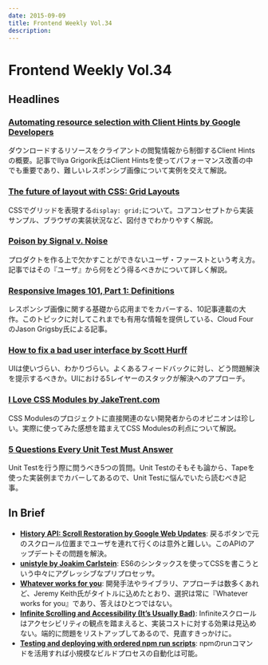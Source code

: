 ```yaml
---
date: 2015-09-09
title: Frontend Weekly Vol.34
description: 
---
```


# Frontend Weekly Vol.34

## Headlines

### [Automating resource selection with Client Hints by Google Developers](https://developers.google.com/web/updates/2015/09/automating-resource-selection-with-client-hints)

ダウンロードするリソースをクライアントの閲覧情報から制御するClient Hintsの概要。記事でIlya Grigorik氏はClient Hintsを使ってパフォーマンス改善の中でも重要であり、難しいレスポンシブ画像について実例を交えて解説。

### [The future of layout with CSS: Grid Layouts](https://medium.com/@patrickbrosset/css-grid-layout-6c9cba6e8a5a)

CSSでグリッドを表現する`display: grid;`について。コアコンセプトから実装サンプル、ブラウザの実装状況など、図付きでわかりやすく解説。

### [Poison by Signal v. Noise](https://signalvnoise.com/posts/3874-poison)

プロダクトを作る上で欠かすことができないユーザ・ファーストという考え方。記事ではその『ユーザ』から何をどう得るべきかについて詳しく解説。

### [Responsive Images 101, Part 1: Definitions](http://blog.cloudfour.com/responsive-images-101-definitions/)

レスポンシブ画像に関する基礎から応用までをカバーする、10記事連載の大作。このトピックに対してこれまでも有用な情報を提供している、Cloud FourのJason Grigsby氏による記事。

### [How to fix a bad user interface by Scott Hurff](http://scotthurff.com/posts/why-your-user-interface-is-awkward-youre-ignoring-the-ui-stack)

UIは使いづらい、わかりづらい。よくあるフィードバックに対し、どう問題解決を提示するべきか。UIにおける5レイヤーのスタックが解決へのアプローチ。

### [I Love CSS Modules by JakeTrent.com](http://jaketrent.com/post/i-love-css-modules/)

CSS Modulesのプロジェクトに直接関連のない開発者からのオピニオンは珍しい。実際に使ってみた感想を踏まえてCSS Modulesの利点について解説。

### [5 Questions Every Unit Test Must Answer](https://medium.com/javascript-scene/what-every-unit-test-needs-f6cd34d9836d)

Unit Testを行う際に問うべき5つの質問。Unit Testのそもそも論から、Tapeを使った実装例までカバーしてあるので、Unit Testに悩んでいたら読むべき記事。

## In Brief

- [**History API: Scroll Restoration by Google Web Updates**](https://developers.google.com/web/updates/2015/09/history-api-scroll-restoration): 戻るボタンで元のスクロール位置までユーザを連れて行くのは意外と難しい。このAPIのアップデートその問題を解決。
- [**unistyle by Joakim Carlstein**](https://github.com/joakimbeng/unistyle): ES6のシンタックスを使ってCSSを書こうという中々にアグレッシブなプリプロセッサ。
- [**Whatever works for you**](https://adactio.com/journal/9439): 開発手法やライブラリ、アプローチは数多くあれど、Jeremy Keith氏がタイトルに込めたとおり、選択は常に『Whatever works for you』であり、答えはひとつではない。
- [**Infinite Scrolling and Accessibility (It’s Usually Bad)**](http://www.webaxe.org/infinite-scrolling-and-accessibility/): Infiniteスクロールはアクセシビリティの観点を踏まえると、実装コストに対する効果は見込めない。端的に問題をリストアップしてあるので、見直すきっかけに。
- [**Testing and deploying with ordered npm run scripts**](http://blog.npmjs.org/post/127671403050/testing-and-deploying-with-ordered-npm-run-scripts): npmのrunコマンドを活用すれば小規模なビルドプロセスの自動化は可能。